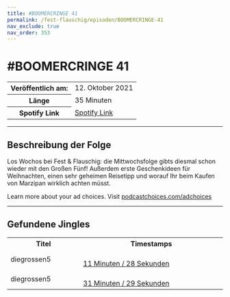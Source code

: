 ```yaml
---
title: #BOOMERCRINGE 41
permalink: /fest-flauschig/episoden/BOOMERCRINGE-41
nav_exclude: true
nav_order: 353
---
```


# #BOOMERCRINGE 41
<table class="resp-table dcf-table dcf-table-responsive dcf-table-bordered dcf-table-striped dcf-w-100%">
                    <tbody>
                        <tr>
                            <th scope="row">Veröffentlich am:</th>
                            <td data-label="Veröffentlich am:">12. Oktober 2021</td>
                        </tr>
                        <tr>
                            <th scope="row">Länge </th>
                            <td data-label="Länge ">35 Minuten</td>
                        </tr><tr>
                                <th scope="row">Spotify Link</th>
                                <td data-label="Spotify Link"><a href="https://open.spotify.com/episode/4DWUwQiZ08k0h19czh12FE">Spotify Link</a></td>
                            </tr></tbody>
                </table>

***

## Beschreibung der Folge

<div>
<p>Los Wochos bei Fest &amp; Flauschig: die Mittwochsfolge gibts diesmal schon wieder mit den Großen Fünf! Außerdem erste Geschenkideen für Weihnachten, einen sehr geheimen Reisetipp und worauf Ihr beim Kaufen von Marzipan wirklich achten müsst.</p><p> </p><p>Learn more about your ad choices. Visit <a href="https://podcastchoices.com/adchoices">podcastchoices.com/adchoices</a></p>  
</div>

***

## Gefundene Jingles

<table style="display: table;">
                                    <tr>
                                        <th class="tableColumnTitle">Titel</th>
                                        <th class="tableColumnTimestamps">Timestamps</th>
                                    </tr>
                                    <tr>
                                <td markdown="span"  class="tableColumnTitle">diegrossen5</td>
                                <td markdown="span" class="tableColumnTimestamps">
                                <br>
                                <a href="https://open.spotify.com/episode/4DWUwQiZ08k0h19czh12FE?t=688">
                                11 Minuten / 28 Sekunden</a>
                                </td></tr><tr>
                                <td markdown="span"  class="tableColumnTitle">diegrossen5</td>
                                <td markdown="span" class="tableColumnTimestamps">
                                <br>
                                <a href="https://open.spotify.com/episode/4DWUwQiZ08k0h19czh12FE?t=1889">
                                31 Minuten / 29 Sekunden</a>
                                </td></tr></table>